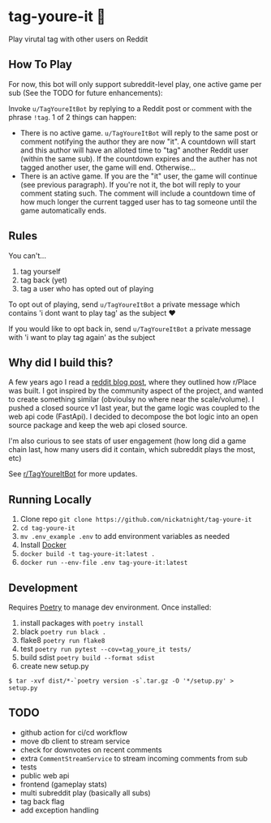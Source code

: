# tag-youre-it :runner:
Play virutal tag with other users on Reddit

## How To Play
For now, this bot will only support subreddit-level play, one active game per sub (See the TODO for future enhancements):

Invoke `u/TagYoureItBot` by replying to a Reddit post or comment with the phrase `!tag`. 1 of 2 things can happen:
- There is no active game. `u/TagYoureItBot` will reply to the same post or comment notifying the author they are now "it". A countdown will start and this author will have an alloted time to "tag" another Reddit user (within the same sub). If the countdown expires and the auther has not tagged another user, the game will end. Otherwise...
- There is an active game. If you are the "it" user, the game will continue (see previous paragraph). If you're not it, the bot will reply to your comment stating such. The comment will include a countdown time of how much longer the current tagged user has to tag someone until the game automatically ends. 


## Rules
You can't...
1. tag yourself
2. tag back (yet)
3. tag a user who has opted out of playing

To opt out of playing, send `u/TagYoureItBot` a private message which contains 'i dont want to play tag' as the subject :heart:

If you would like to opt back in, send `u/TagYoureItBot` a private message with 'i want to play tag again' as the subject

## Why did I build this?
A few years ago I read a [reddit blog post](https://www.redditinc.com/blog/how-we-built-rplace/), where they outlined how r/Place was built. I got inspired by the community aspect of the project, and wanted to create something similar (obvioulsy no where near the scale/volume). I pushed a closed source v1 last year, but the game logic was coupled to the web api code (FastApi). I decided to decompose the bot logic into an open source package and keep the web api closed source.

I'm also curious to see stats of user engagement (how long did a game chain last, how many users did it contain, which subreddit plays the most, etc)

See [r/TagYoureItBot](https://www.reddit.com/r/TagYoureItBot) for more updates.

## Running Locally
1. Clone repo `git clone https://github.com/nickatnight/tag-youre-it`
2. `cd tag-youre-it`
3. `mv .env_example .env` to add environment variables as needed
4. Install [Docker](https://www.docker.com/products/docker-desktop)
5. `docker build -t tag-youre-it:latest .`
6. `docker run --env-file .env tag-youre-it:latest`

## Development
Requires [Poetry](https://python-poetry.org/docs/#osx--linux--bashonwindows-install-instructions) to manage dev environment.  Once installed:
1. install packages with `poetry install`
2. black `poetry run black .`
3. flake8 `poetry run flake8`
4. test `poetry run pytest --cov=tag_youre_it tests/`
5. build sdist `poetry build --format sdist`
6. create new setup.py
```shell
$ tar -xvf dist/*-`poetry version -s`.tar.gz -O '*/setup.py' > setup.py
```

## TODO
- github action for ci/cd workflow
- move db client to stream service
- check for downvotes on recent comments
- extra `CommentStreamService` to stream incoming comments from sub
- tests
- public web api
- frontend (gameplay stats)
- multi subreddit play (basically all subs)
- tag back flag
- add exception handling
